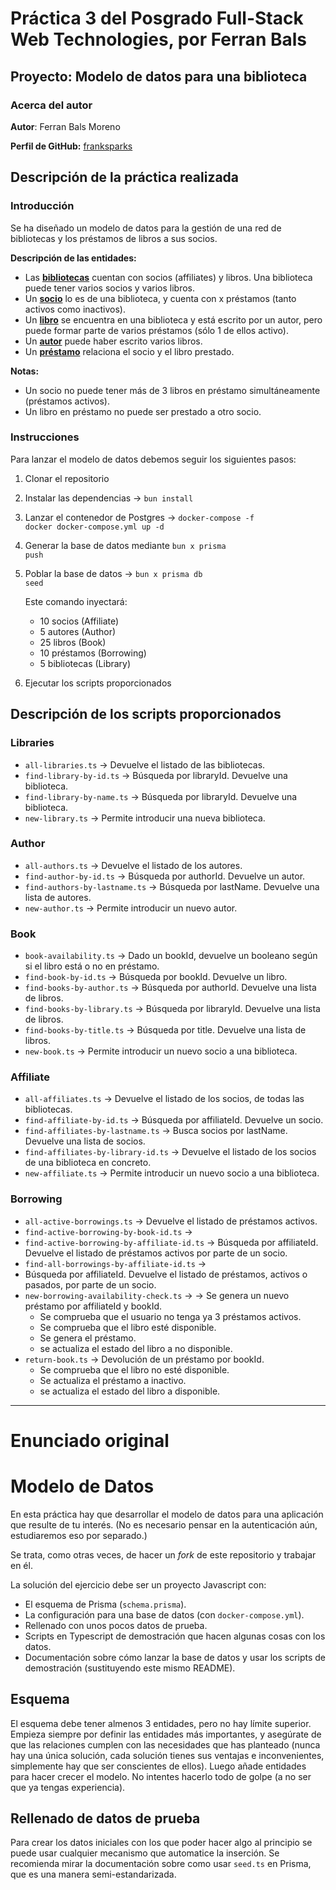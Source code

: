 # Práctica 3 del Posgrado Full-Stack Web Technologies, por Ferran Bals

## Proyecto: Modelo de datos para una biblioteca

### Acerca del autor

**Autor**: Ferran Bals Moreno

**Perfil de GitHub:** [franksparks](https://github.com/franksparks)

## Descripción de la práctica realizada

### Introducción

Se ha diseñado un modelo de datos para la gestión de una red de bibliotecas y los préstamos de libros a sus socios.

<b>Descripción de las entidades:</b>

- Las <u><b>bibliotecas</b></u> cuentan con socios (affiliates) y libros. Una biblioteca puede tener varios socios y varios libros.
- Un <u><b>socio</b></u> lo es de una biblioteca, y cuenta con x préstamos (tanto activos como inactivos).
- Un <u><b>libro</b></u> se encuentra en una biblioteca y está escrito por un autor, pero puede formar parte de varios préstamos (sólo 1 de ellos activo).
- Un <u><b>autor</b></u> puede haber escrito varios libros.
- Un <u><b>préstamo</b></u> relaciona el socio y el libro prestado.

<b>Notas:</b>

- Un socio no puede tener más de 3 libros en préstamo simultáneamente (préstamos activos).
- Un libro en préstamo no puede ser prestado a otro socio.

### Instrucciones

Para lanzar el modelo de datos debemos seguir los siguientes pasos:

1. Clonar el repositorio
2. Instalar las dependencias -> <code>bun install</code>
3. Lanzar el contenedor de Postgres -> <code>docker-compose -f docker docker-compose.yml up -d</code>
4. Generar la base de datos mediante <code>bun x prisma push</code>

5. Poblar la base de datos -> <code>bun x prisma db seed</code>

   Este comando inyectará:

   - 10 socios (Affiliate)
   - 5 autores (Author)
   - 25 libros (Book)
   - 10 préstamos (Borrowing)
   - 5 bibliotecas (Library)

6. Ejecutar los scripts proporcionados

## Descripción de los scripts proporcionados

### Libraries

- <code>all-libraries.ts</code> -> Devuelve el listado de las bibliotecas.
- <code>find-library-by-id.ts</code> -> Búsqueda por libraryId. Devuelve una biblioteca.
- <code>find-library-by-name.ts</code> -> Búsqueda por libraryId. Devuelve una biblioteca.
- <code>new-library.ts</code> -> Permite introducir una nueva biblioteca.

### Author

- <code>all-authors.ts</code> -> Devuelve el listado de los autores.
- <code>find-author-by-id.ts</code> -> Búsqueda por authorId. Devuelve un autor.
- <code>find-authors-by-lastname.ts</code> -> Búsqueda por lastName. Devuelve una lista de autores.
- <code>new-author.ts</code> -> Permite introducir un nuevo autor.

### Book

- <code>book-availability.ts</code> -> Dado un bookId, devuelve un booleano según si el libro está o no en préstamo.
- <code>find-book-by-id.ts</code> -> Búsqueda por bookId. Devuelve un libro.
- <code>find-books-by-author.ts</code> -> Búsqueda por authorId. Devuelve una lista de libros.
- <code>find-books-by-library.ts</code> -> Búsqueda por libraryId. Devuelve una lista de libros.
- <code>find-books-by-title.ts</code> -> Búsqueda por title. Devuelve una lista de libros.
- <code>new-book.ts</code> -> Permite introducir un nuevo socio a una biblioteca.

### Affiliate

- <code>all-affiliates.ts</code> -> Devuelve el listado de los socios, de todas las bibliotecas.
- <code>find-affiliate-by-id.ts</code> -> Búsqueda por affiliateId. Devuelve un socio.
- <code>find-affiliates-by-lastname.ts</code> -> Busca socios por lastName. Devuelve una lista de socios.
- <code>find-affiliates-by-library-id.ts</code> -> Devuelve el listado de los socios de una biblioteca en concreto.
- <code>new-affiliate.ts</code> -> Permite introducir un nuevo socio a una biblioteca.

### Borrowing

- <code>all-active-borrowings.ts</code> -> Devuelve el listado de préstamos activos.
- <code>find-active-borrowing-by-book-id.ts</code> ->
- <code>find-active-borrowing-by-affiliate-id.ts</code> -> Búsqueda por affiliateId. Devuelve el listado de préstamos activos por parte de un socio.
- <code>find-all-borrowings-by-affiliate-id.ts</code> ->
- Búsqueda por affiliateId. Devuelve el listado de préstamos, activos o pasados, por parte de un socio.
- <code>new-borrowing-availability-check.ts</code> -> -> Se genera un nuevo préstamo por affiliateId y bookId.
  - Se comprueba que el usuario no tenga ya 3 préstamos activos.
  - Se comprueba que el libro esté disponible.
  - Se genera el préstamo.
  - se actualiza el estado del libro a no disponible.
- <code>return-book.ts</code> -> Devolución de un préstamo por bookId.
  - Se comprueba que el libro no esté disponible.
  - Se actualiza el préstamo a inactivo.
  - se actualiza el estado del libro a disponible.

---

# Enunciado original

# Modelo de Datos

En esta práctica hay que desarrollar el modelo de datos para una aplicación que resulte de tu interés. (No es necesario pensar en la autenticación aún, estudiaremos eso por separado.)

Se trata, como otras veces, de hacer un _fork_ de este repositorio y trabajar en él.

La solución del ejercicio debe ser un proyecto Javascript con:

- El esquema de Prisma (`schema.prisma`).
- La configuración para una base de datos (con `docker-compose.yml`).
- Rellenado con unos pocos datos de prueba.
- Scripts en Typescript de demostración que hacen algunas cosas con los datos.
- Documentación sobre cómo lanzar la base de datos y usar los scripts de demostración (sustituyendo este mismo README).

## Esquema

El esquema debe tener almenos 3 entidades, pero no hay límite superior. Empieza siempre por definir las entidades más importantes, y asegúrate de que las relaciones cumplen con las necesidades que has planteado (nunca hay una única solución, cada solución tienes sus ventajas e inconvenientes, simplemente hay que ser conscientes de ellos). Luego añade entidades para hacer crecer el modelo. No intentes hacerlo todo de golpe (a no ser que ya tengas experiencia).

## Rellenado de datos de prueba

Para crear los datos iniciales con los que poder hacer algo al principio se puede usar cualquier mecanismo que automatice la inserción. Se recomienda mirar la documentación sobre como usar `seed.ts` en Prisma, que es una manera semi-estandarizada.
